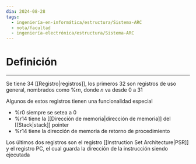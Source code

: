 ```yaml
---
dia: 2024-08-28
tags:
  - ingeniería-en-informática/estructura/Sistema-ARC
  - nota/facultad
  - ingeniería-electrónica/estructura/Sistema-ARC
---
```

# Definición
---
Se tiene $34$ [[Registro|registros]], los primeros $32$ son registros de uso general, nombrados como %r$n$, donde $n$ va desde $0$ a $31$

Algunos de estos registros tienen una funcionalidad especial
* %r$0$ siempre se setea a $0$
* %r$14$ tiene la [[Dirección de memoria|dirección de memoria]] del [[Stack|stack]] pointer
* %r$14$ tiene la dirección de memoria de retorno de procedimiento

Los últimos dos registros son el registro [[Instruction Set Architecture|PSR]] y el registro PC, el cual guarda la dirección de la instrucción siendo ejecutada